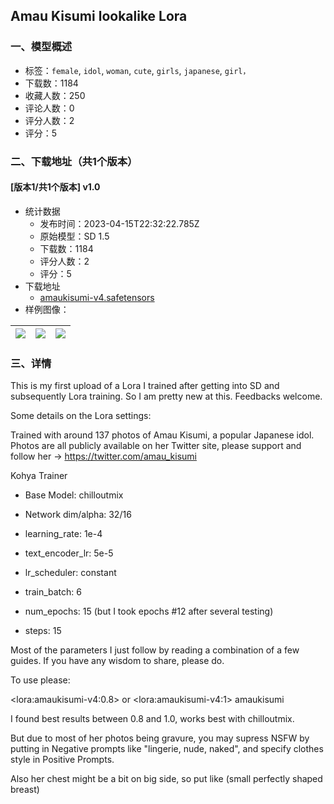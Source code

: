 ## Amau Kisumi lookalike Lora
### 一、模型概述

- 标签：`female`, `idol`, `woman`, `cute`, `girls`, `japanese`, `girl，`
- 下载数：1184
- 收藏人数：250
- 评论人数：0
- 评分人数：2
- 评分：5

### 二、下载地址（共1个版本）

#### [版本1/共1个版本] v1.0

- 统计数据
  - 发布时间：2023-04-15T22:32:22.785Z
  - 原始模型：SD 1.5
  - 下载数：1184
  - 评分人数：2
  - 评分：5
- 下载地址
  - [amaukisumi-v4.safetensors](https://civitai.com/api/download/models/46741)
- 样例图像：

| <img src="https://image.civitai.com/xG1nkqKTMzGDvpLrqFT7WA/d3acedd1-51ff-4d21-1992-a89039562c00/width=450/505253.jpeg" /> | <img src="https://image.civitai.com/xG1nkqKTMzGDvpLrqFT7WA/d60bef5e-8c69-4615-6c5d-6e7d5fe75700/width=450/505260.jpeg" /> | <img src="https://image.civitai.com/xG1nkqKTMzGDvpLrqFT7WA/5dd531d5-85f9-4dcb-76dc-20f7842a8700/width=450/505294.jpeg" /> |
| ---- | ---- | ---- |


### 三、详情
<p>This is my first upload of a Lora I trained after getting into SD and subsequently Lora training. So I am pretty new at this. Feedbacks welcome.</p><p></p><p>Some details on the Lora settings:</p><p>Trained with around 137 photos of Amau Kisumi, a popular Japanese idol. Photos are all publicly available on her Twitter site, please support and follow her -&gt; <a target="_blank" rel="ugc" href="https://twitter.com/amau_kisumi">https://twitter.com/amau_kisumi</a></p><p>Kohya Trainer</p><ul><li><p>Base Model: chilloutmix</p></li><li><p>Network dim/alpha: 32/16</p></li><li><p>learning_rate: 1e-4</p></li><li><p>text_encoder_lr: 5e-5</p></li><li><p>lr_scheduler: constant</p></li><li><p>train_batch: 6</p></li><li><p>num_epochs: 15 (but I took epochs #12 after several testing)</p></li><li><p>steps: 15</p></li></ul><p>Most of the parameters I just follow by reading a combination of a few guides. If you have any wisdom to share, please do.</p><p></p><p>To use please:</p><p>&lt;lora:amaukisumi-v4:0.8&gt; or &lt;lora:amaukisumi-v4:1&gt; amaukisumi</p><p>I found best results between 0.8 and 1.0, works best with chilloutmix.</p><p>But due to most of her photos being gravure, you may supress NSFW by putting in Negative prompts like "lingerie, nude, naked", and specify clothes style in Positive Prompts.</p><p>Also her chest might be a bit on big side, so put like (small perfectly shaped breast)</p><p></p>